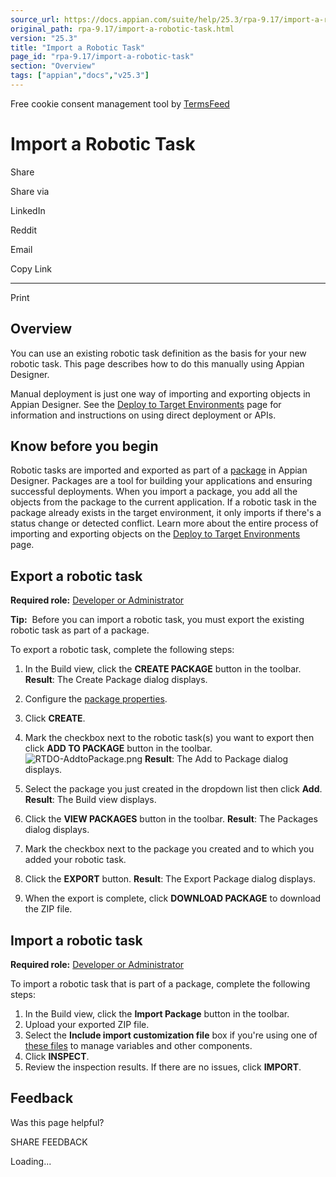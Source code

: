 ```yaml
---
source_url: https://docs.appian.com/suite/help/25.3/rpa-9.17/import-a-robotic-task.html
original_path: rpa-9.17/import-a-robotic-task.html
version: "25.3"
title: "Import a Robotic Task"
page_id: "rpa-9.17/import-a-robotic-task"
section: "Overview"
tags: ["appian","docs","v25.3"]
---
```



Free cookie consent management tool by [TermsFeed](https://www.termsfeed.com/)

# Import a Robotic Task

Share

Share via

LinkedIn

Reddit

Email

Copy Link

* * *

Print

## Overview

You can use an existing robotic task definition as the basis for your new robotic task. This page describes how to do this manually using Appian Designer.

Manual deployment is just one way of importing and exporting objects in Appian Designer. See the [Deploy to Target Environments](../Deploy_to_Target_Environments.html) page for information and instructions on using direct deployment or APIs.

## Know before you begin

Robotic tasks are imported and exported as part of a [package](../prepare-deployment-packages.html) in Appian Designer. Packages are a tool for building your applications and ensuring successful deployments. When you import a package, you add all the objects from the package to the current application. If a robotic task in the package already exists in the target environment, it only imports if there's a status change or detected conflict. Learn more about the entire process of importing and exporting objects on the [Deploy to Target Environments](../Deploy_to_Target_Environments.html#manual-export-and-import) page.

## Export a robotic task

**Required role:** [Developer or Administrator](learn-user-settings.html#rpa-roles)

**Tip:**  Before you can import a robotic task, you must export the existing robotic task as part of a package.

To export a robotic task, complete the following steps:

1.  In the Build view, click the **CREATE PACKAGE** button in the toolbar.
    **Result**: The Create Package dialog displays.

2.  Configure the [package properties](../prepare-deployment-packages.html#package-properties).
3.  Click **CREATE**.
4.  Mark the checkbox next to the robotic task(s) you want to export then click **ADD TO PACKAGE** button in the toolbar.
    ![RTDO-AddtoPackage.png](./images/RTDO-AddtoPackage.png)
    **Result**: The Add to Package dialog displays.

5.  Select the package you just created in the dropdown list then click **Add**.
    **Result**: The Build view displays.

6.  Click the **VIEW PACKAGES** button in the toolbar.
    **Result**: The Packages dialog displays.

7.  Mark the checkbox next to the package you created and to which you added your robotic task.
8.  Click the **EXPORT** button.
    **Result**: The Export Package dialog displays.

9.  When the export is complete, click **DOWNLOAD PACKAGE** to download the ZIP file.

## Import a robotic task

**Required role:** [Developer or Administrator](learn-user-settings.html#rpa-roles)

To import a robotic task that is part of a package, complete the following steps:

1.  In the Build view, click the **Import Package** button in the toolbar.
2.  Upload your exported ZIP file.
3.  Select the **Include import customization file** box if you're using one of [these files](deploying-apps-rps.html#manage-rpa-import-customization-file) to manage variables and other components.
4.  Click **INSPECT**.
5.  Review the inspection results. If there are no issues, click **IMPORT**.

## Feedback

Was this page helpful?

SHARE FEEDBACK

Loading...